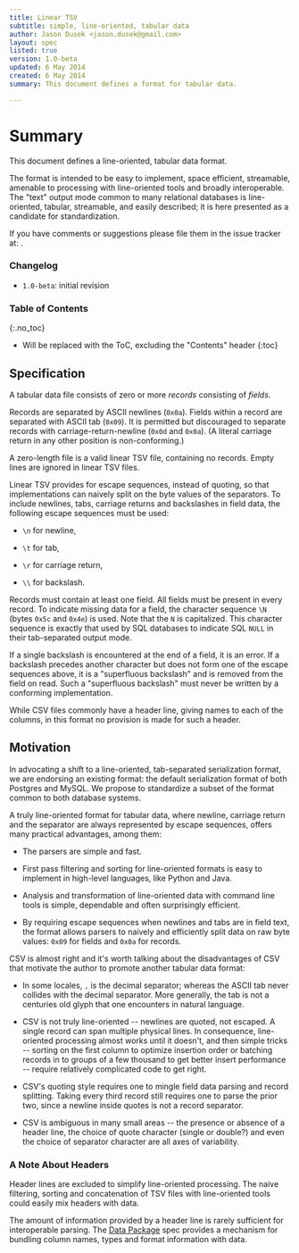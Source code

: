 ```yaml
---
title: Linear TSV
subtitle: simple, line-oriented, tabular data
author: Jason Dusek <jason.dusek@gmail.com>
layout: spec
listed: true
version: 1.0-beta
updated: 6 May 2014
created: 6 May 2014
summary: This document defines a format for tabular data.

---
```


Summary
=======

This document defines a line-oriented, tabular data format.

The format is intended to be easy to implement, space efficient, streamable,
amenable to processing with line-oriented tools and broadly interoperable. The
"text" output mode common to many relational databases is line-oriented,
tabular, streamable, and easily described; it is here presented as a candidate
for standardization.

<div class="alert alert-info" markdown="block">
If you have comments or suggestions please file them in the issue
tracker at: <https://github.com/okfn/specs/issues>.
</div>

### Changelog

- `1.0-beta`: initial revision

### Table of Contents 
{:.no_toc}

* Will be replaced with the ToC, excluding the "Contents" header
{:toc}


## Specification

A tabular data file consists of zero or more *records* consisting of *fields*.

Records are separated by ASCII newlines (`0x0a`). Fields within a record are
separated with ASCII tab (`0x09`). It is permitted but discouraged to separate
records with carriage-return-newline (`0x0d` and `0x0a`). (A literal carriage
return in any other position is non-conforming.)

A zero-length file is a valid linear TSV file, containing no records. Empty
lines are ignored in linear TSV files.

Linear TSV provides for escape sequences, instead of quoting, so that
implementations can naively split on the byte values of the separators. To
include newlines, tabs, carriage returns and backslashes in field data, the
following escape sequences must be used:

* `\n` for newline,

* `\t` for tab,

* `\r` for carriage return,

* `\\` for backslash.

Records must contain at least one field. All fields must be present in every
record. To indicate missing data for a field, the character sequence `\N`
(bytes `0x5c` and `0x4e`) is used. Note that the `N` is capitalized. This
character sequence is exactly that used by SQL databases to indicate SQL
`NULL` in their tab-separated output mode.

If a single backslash is encountered at the end of a field, it is an error. If
a backslash precedes another character but does not form one of the escape
sequences above, it is a "superfluous backslash" and is removed from the field
on read. Such a "superfluous backslash" must never be written by a conforming
implementation.

While CSV files commonly have a header line, giving names to each of the
columns, in this format no provision is made for such a header.

## Motivation

In advocating a shift to a line-oriented, tab-separated serialization format,
we are endorsing an existing format: the default serialization format of both
Postgres and MySQL. We propose to standardize a subset of the format common to
both database systems.

A truly line-oriented format for tabular data, where newline, carriage return
and the separator are always represented by escape sequences, offers many
practical advantages, among them:

* The parsers are simple and fast.

* First pass filtering and sorting for line-oriented formats is easy to
  implement in high-level languages, like Python and Java.

* Analysis and transformation of line-oriented data with command line tools is
  simple, dependable and often surprisingly efficient.

* By requiring escape sequences when newlines and tabs are in field text, the
  format allows parsers to naively and efficiently split data on raw byte
  values: `0x09` for fields and `0x0a` for records.

CSV is almost right and it's worth talking about the disadvantages of CSV that
motivate the author to promote another tabular data format:

* In some locales, `,` is the decimal separator; whereas the ASCII tab never
  collides with the decimal separator. More generally, the tab is not a
  centuries old glyph that one encounters in natural language.

* CSV is not truly line-oriented -- newlines are quoted, not escaped. A single
  record can span multiple physical lines. In consequence, line-oriented
  processing almost works until it doesn't, and then simple tricks -- sorting
  on the first column to optimize insertion order or batching records in to
  groups of a few thousand to get better insert performance -- require
  relatively complicated code to get right.

* CSV's quoting style requires one to mingle field data parsing and record
  splitting. Taking every third record still requires one to parse the prior
  two, since a newline inside quotes is not a record separator.

* CSV is ambiguous in many small areas -- the presence or absence of a header
  line, the choice of quote character (single or double?) and even the choice
  of separator character are all axes of variability.

### A Note About Headers

Header lines are excluded to simplify line-oriented processing. The naive
filtering, sorting and concatenation of TSV files with line-oriented tools
could easily mix headers with data.

The amount of information provided by a header line is rarely sufficient for
interoperable parsing. The [Data Package][dp] spec provides a mechanism for
bundling column names, types and format information with data.

[dp]: ../data-packages/

